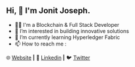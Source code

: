 ## Hi, 👋 I'm Jonit Joseph.

- 👨‍💻 I'm a Blockchain & Full Stack Developer
- 👀 I’m interested in building innovative solutions
- 🌱 I’m currently learning Hyperledger Fabric
- 📫 How to reach me : 

🌐 [Website][website] **|** 
👔 [Linkedin][linkedin] **|**
🐦 [Twitter][twitter] 

[website]: https://jonitjoseph.dev
[twitter]: https://twitter.com/jonitjoseph
[linkedin]: https://www.linkedin.com/in/jonitjoseph/
